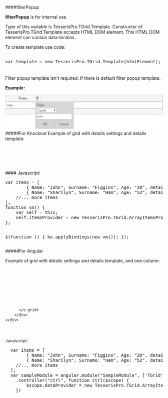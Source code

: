 ﻿####filterPopup

**filterPopup** is for internal use. 

Type of this variable is TesserisPro.TGrid.Template. 
Constructor of TesserisPro.TGrid.Template accepts HTML DOM element. 
This HTML DOM element can contain data-bindins.

To create template use code:
<!--Start the highlighter-->
<pre class="brush: js">

var template = new TesserisPro.TGrid.Template(htmlElement);

</pre>
####

Filter popup template isn't required. If there is default filter popup template.

**Example:**

![filterPopupTemplate](../Content/images/imagesForDocs/filterPopupTemplate.jpg)
#####For Knockout
Example of grid with details settings and details template:

<pre class="brush: html">
<div data-bind="tgrid: { provider: itemsProvider, enableFiltering: true}">
   <script type="text/html">
   	  <column data-g-member="Name">
   	  </column>
   	  <filterpopup>
        <div><span data-bind="text: path"></span></div>
        <select data-bind="click: function(){}">
            <option value="0">None</option>
            <option value="1">Equals</option>
            <option value="2">Not Equals</option>
        </select>
        <input type='text' value=""/><br>
        <div class="tgrid-filter-popup-button" style="width:70px" data-bind="click: onApply">
   	  	    OK
   	  	</div>
        <div class="tgrid-filter-popup-button" style="width:70px" data-bind="click: onClose">
   	  	   Cancel
   	  	</div>
      </filterpopup>
   </script>
</div>
</pre>
####
Javascript:
<pre class="brush:js">
var items = [
        { Name: "John", Surname: "Figgins", Age: "20", detail_Name: "First name:  John"},
        { Name: "Sharilyn", Surname: "Ham", Age: "52", detail_Name: "First name: Sharilyn"}
    //... more items
];
function vm() {
    var self = this;
    self.itemsProvider = new TesserisPro.TGrid.ArrayItemsProvider(items);
};

$(function () {
    ko.applyBindings(new vm());
});
</pre>

#####For Angular

Example of grid with details settings and details template, and one column:
<pre class="brush: html">
	<div ng-app="SampleModule"> 
        <div ng-controller="ctrl">
          <t-grid id="test-angular" provider="dataProvider" enablefiltering="true">
            <script type="text/html">
                <column data-g-member="Name" data-g-filter-member="Name">
                </column>
                <filterpopup>
                    <div><span>{{path}}</span></div>
                    <select>
                        <option value="0">None</option>
                        <option value="1">Equals</option>
                        <option value="2">Not Equals</option>
                    </select>
                    <input type="text" value=""><br>
                    <div class="tgrid-filter-popup-button" style="width:70px" ng-click="onApply()">
                        OK
                    </div>
                    <div class="tgrid-filter-popup-button" style="width:70px" ng-click="onClose()">
                        Cancel
                    </div>
                </filterpopup>
            </script>
          </t-grid>
        </div>
    </div>
</pre>

####
Javascript:
<pre class="brush:js">
  var items = [
  		{ Name: "John", Surname: "Figgins", Age: "20", detail_Name: "First name:  John"},
  		{ Name: "Sharilyn", Surname: "Ham", Age: "52", detail_Name: "First name: Sharilyn"}
  	//... more items
  ];
  var sampleModule = angular.module("SampleModule", ['TGrid'])
    .controller("ctrl", function ctrl($scope) {
        $scope.dataProvider = new TesserisPro.TGrid.ArrayItemsProvider(items);
    })
</pre>

#####
<script type="text/javascript">
    SyntaxHighlighter.highlight();
</script>
